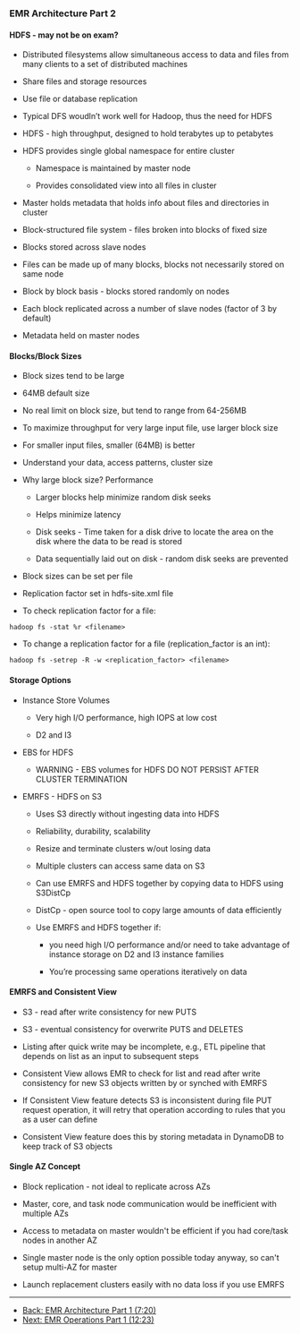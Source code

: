 ### EMR Architecture Part 2

#### HDFS - may not be on exam?

* Distributed filesystems allow simultaneous access to data and files from many clients to a set of distributed machines

* Share files and storage resources

* Use file or database replication

* Typical DFS woudln’t work well for Hadoop, thus the need for HDFS

* HDFS - high throughput, designed to hold terabytes up to petabytes

* HDFS provides single global namespace for entire cluster

    * Namespace is maintained by master node

    * Provides consolidated view into all files in cluster

* Master holds metadata that holds info about files and directories in cluster

* Block-structured file system - files broken into blocks of fixed size

* Blocks stored across slave nodes

* Files can be made up of many blocks, blocks not necessarily stored on same node

* Block by block basis - blocks stored randomly on nodes

* Each block replicated across a number of slave nodes (factor of 3 by default)

* Metadata held on master nodes

#### Blocks/Block Sizes

* Block sizes tend to be large

* 64MB default size

* No real limit on block size, but tend to range from 64-256MB

* To maximize throughput for very large input file, use larger block size

* For smaller input files, smaller (64MB) is better

* Understand your data, access patterns, cluster size

* Why large block size?  Performance

    * Larger blocks help minimize random disk seeks

    * Helps minimize latency

    * Disk seeks - Time taken for a disk drive to locate the area on the disk where the data to be read is stored

    * Data sequentially laid out on disk - random disk seeks are prevented

* Block sizes can be set per file

* Replication factor set in hdfs-site.xml file

* To check replication factor for a file:

`hadoop fs -stat %r <filename>`

* To change a replication factor for a file (replication_factor is an int):

`hadoop fs -setrep -R -w <replication_factor> <filename>`


#### Storage Options

* Instance Store Volumes 

    * Very high I/O performance, high IOPS at low cost

    * D2 and I3

* EBS for HDFS

    * WARNING - EBS volumes for HDFS DO NOT PERSIST AFTER CLUSTER TERMINATION

* EMRFS - HDFS on S3

    * Uses S3 directly without ingesting data into HDFS

    * Reliability, durability, scalability

    * Resize and terminate clusters w/out losing data

    * Multiple clusters can access same data on S3

    * Can use EMRFS and HDFS together by copying data to HDFS using S3DistCp

    * DistCp - open source tool to copy large amounts of data efficiently
    
    * Use EMRFS and HDFS together if:

        * you need high I/O performance and/or need to take advantage of instance storage on D2 and I3 instance families

        * You’re processing same operations iteratively on data

#### EMRFS and Consistent View

* S3 - read after write consistency for new PUTS

* S3 - eventual consistency for overwrite PUTS and DELETES

* Listing after quick write may be incomplete, e.g., ETL pipeline that depends on list as an input to subsequent steps

* Consistent View allows EMR to check for list and read after write consistency for new S3 objects written by or synched with EMRFS

* If Consistent View feature detects S3 is inconsistent during file PUT request operation, it will retry that operation according to rules that you as a user can define

* Consistent View feature does this by storing metadata in DynamoDB to keep track of S3 objects

#### Single AZ Concept

* Block replication - not ideal to replicate across AZs

* Master, core, and task node communication would be inefficient with multiple AZs

* Access to metadata on master wouldn't be efficient if you had core/task nodes in another AZ

* Single master node is the only option possible today anyway, so can't setup multi-AZ for master

* Launch replacement clusters easily with no data loss if you use EMRFS

---


* [Back: EMR Architecture Part 1 (7:20)](EMR_Architecture_Part_1.md)
* [Next: EMR Operations Part 1 (12:23)](EMR_Operations_Part_1.md)
